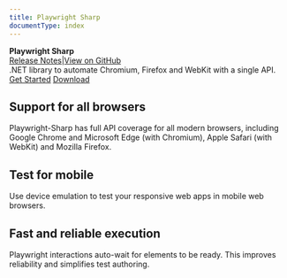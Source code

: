 ```yaml
---
title: Playwright Sharp
documentType: index
---
```

<style type="text/css">
footer{
  position: relative;
}
</style>

<div class="hero">
  <div class="wrap">
    <div class="text">
      <strong>Playwright Sharp</strong>
    </div>
    <div class="buttons-unit-small">
      <a class="version-link" href="https://github.com/microsoft/playwright-sharp/releases">Release Notes</a><span>|</span><a class="github-link" href="https://github.com/microsoft/playwright-sharp">View on GitHub</a>
    </div>
    <div class="minitext">
    .NET library to automate Chromium, Firefox and WebKit with a single API.
    </div>
    <div class="buttons-unit">
      <a href="documentation/index.md" class="button"><i class="glyphicon glyphicon-send"></i>Get Started</a>
      <a href="https://github.com/microsoft/playwright-sharp/releases" class="button"><i class="glyphicon glyphicon-download"></i>Download</a>
    </div>
  </div>
</div>
<div class="key-section">
  <div class="container">
    <div class="row">
      <div class="col-md-8 col-md-offset-2 text-center">
        <i class="glyphicon glyphicon-globe"></i>
        <section>
            <h2>Support for all browsers</h2>
          <p class="lead">Playwright-Sharp has full API coverage for all modern browsers, including Google Chrome and Microsoft Edge (with Chromium), Apple Safari (with WebKit) and Mozilla Firefox.</p>
        </section>
      </div>
    </div>
  </div>
</div>
<div class="counter-key-section">
  <div class="container">
    <div class="row">
      <div class="col-md-8 col-md-offset-2 text-center">
        <i class="glyphicon glyphicon-phone"></i>
        <section>
            <h2>Test for mobile</h2>
          <p class="lead">Use device emulation to test your responsive web apps in mobile web browsers.</p>
        </section>
      </div>
    </div>
  </div>
</div>
<div class="key-section">
  <div class="container">
    <div class="row">
        <div class="col-md-8 col-md-offset-2 text-center">
            <i class="glyphicon glyphicon-ok"></i>
            <section>
                <h2>Fast and reliable execution</h2>
            <p class="lead">Playwright interactions auto-wait for elements to be ready. This improves reliability and simplifies test authoring.</p>
            </section>
        </div>
        </div>
    </div>
  </div>
</div>
